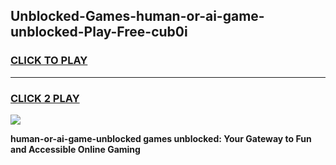 
## Unblocked-Games-human-or-ai-game-unblocked-Play-Free-cub0i
<h3>
<a href="https://premium76.site?title=human-or-ai-game-unblocked&ref=18A">CLICK TO PLAY</a></h3>
<hr>

<h3>
<a href="https://premium76.site?title=human-or-ai-game-unblocked&ref=18A">CLICK 2 PLAY</a>
  
</h3>

<a href="https://premium76.site?title=human-or-ai-game-unblocked&ref=18A"><img src="https://clearcache.store/games.png"></a>


**human-or-ai-game-unblocked games unblocked: Your Gateway to Fun and Accessible Online Gaming**
